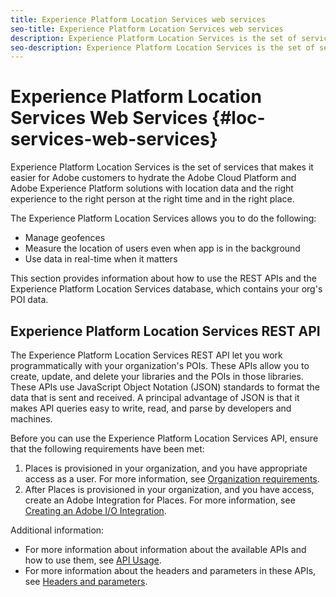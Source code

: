 ```yaml
---
title: Experience Platform Location Services web services
seo-title: Experience Platform Location Services web services
description: Experience Platform Location Services is the set of services that makes it easier for Adobe customers to hydrate the Adobe Cloud Platform and Adobe Experience Platform solutions with location data and the right experience to the right person at the right time and in the right place.
seo-description: Experience Platform Location Services is the set of services that makes it easier for Adobe customers to hydrate the Adobe Cloud Platform and Adobe Experience Platform solutions with location data and the right experience to the right person at the right time and in the right place.
---
```


# Experience Platform Location Services Web Services {#loc-services-web-services}

Experience Platform Location Services is the set of services that makes it easier for Adobe customers to hydrate the Adobe Cloud Platform and Adobe Experience Platform solutions with location data and the right experience to the right person at the right time and in the right place.

The Experience Platform Location Services allows you to do the following:

* Manage geofences
* Measure the location of users even when app is in the background
* Use data in real-time when it matters

This section provides information about how to use the REST APIs and the Experience Platform Location Services database, which contains your org's POI data.

## Experience Platform Location Services REST API

The Experience Platform Location Services REST API let you work programmatically with your organization's POIs. These APIs allow you to create, update, and delete your libraries and the POIs in those libraries. These APIs use JavaScript Object Notation \(JSON\) standards to format the data that is sent and received. A principal advantage of JSON is that it makes API queries easy to write, read, and parse by developers and machines.

Before you can use the Experience Platform Location Services API, ensure that the following requirements have been met:

1. Places is provisioned in your organization, and you have appropriate access as a user.   For more information, see [Organization requirements](/help/loc-services-rest-apis/organizational-requirements.md).
2. After Places is provisioned in your organization, and you have access, create an Adobe Integration for Places. For more information, see [Creating an Adobe I/O Integration](/help/loc-services-rest-apis/adobe-i-o-integration/create-a-loc-services-integration.md).

Additional information:

* For more information about information about the available APIs and how to use them, see [API Usage](/help/loc-services-rest-apis/api-usage/api-usage.md). 
* For more information about the headers and parameters in these APIs, see [Headers and parameters](/help/loc-services-rest-apis/api-usage/headers-and-parameters.md).

